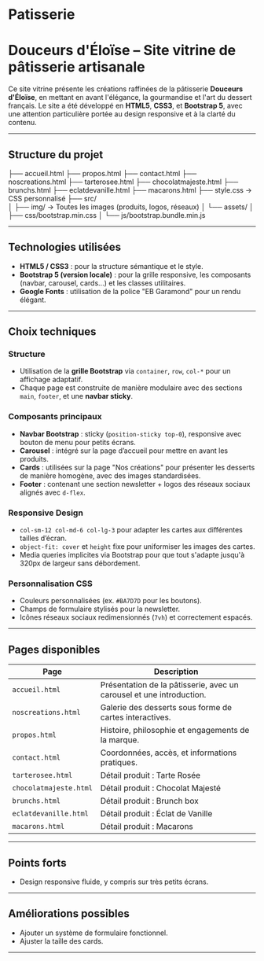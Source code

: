 # Patisserie

# Douceurs d'Éloïse – Site vitrine de pâtisserie artisanale

Ce site vitrine présente les créations raffinées de la pâtisserie **Douceurs d'Éloïse**, en mettant en avant l'élégance, la gourmandise et l'art du dessert français. Le site a été développé en **HTML5**, **CSS3**, et **Bootstrap 5**, avec une attention particulière portée au design responsive et à la clarté du contenu.

---

## Structure du projet
 ├── accueil.html 
 ├── propos.html 
 ├── contact.html
 ├── noscreations.html 
 ├── tarterosee.html 
 ├── chocolatmajeste.html
 ├── brunchs.html 
 ├── eclatdevanille.html 
 ├── macarons.html 
 ├── style.css → CSS personnalisé
 ├── src/  
 │ ├── img/ → Toutes les images (produits, logos, réseaux) 
 │ └── assets/ 
    │ ├── css/bootstrap.min.css 
    │ └── js/bootstrap.bundle.min.js


---

## Technologies utilisées

- **HTML5 / CSS3** : pour la structure sémantique et le style.
- **Bootstrap 5 (version locale)** : pour la grille responsive, les composants (navbar, carousel, cards...) et les classes utilitaires.
- **Google Fonts** : utilisation de la police "EB Garamond" pour un rendu élégant.

---

## Choix techniques

### Structure
- Utilisation de la **grille Bootstrap** via `container`, `row`, `col-*` pour un affichage adaptatif.
- Chaque page est construite de manière modulaire avec des sections `main`, `footer`, et une **navbar sticky**.

### Composants principaux
- **Navbar Bootstrap** : sticky (`position-sticky top-0`), responsive avec bouton de menu pour petits écrans.
- **Carousel** : intégré sur la page d’accueil pour mettre en avant les produits.
- **Cards** : utilisées sur la page "Nos créations" pour présenter les desserts de manière homogène, avec des images standardisées.
- **Footer** : contenant une section newsletter + logos des réseaux sociaux alignés avec `d-flex`.

### Responsive Design
- `col-sm-12 col-md-6 col-lg-3` pour adapter les cartes aux différentes tailles d’écran.
- `object-fit: cover` et `height` fixe pour uniformiser les images des cartes.
- Media queries implicites via Bootstrap pour que tout s'adapte jusqu'à 320px de largeur sans débordement.

### Personnalisation CSS
- Couleurs personnalisées (ex. `#BA7D7D` pour les boutons).
- Champs de formulaire stylisés pour la newsletter.
- Icônes réseaux sociaux redimensionnés (`7vh`) et correctement espacés.

---

## Pages disponibles

| Page                   | Description |
|------------------------|-------------|
| `accueil.html`         | Présentation de la pâtisserie, avec un carousel et une introduction. |
| `noscreations.html`    | Galerie des desserts sous forme de cartes interactives. |
| `propos.html`          | Histoire, philosophie et engagements de la marque. |
| `contact.html`         | Coordonnées, accès, et informations pratiques. |
| `tarterosee.html`      | Détail produit : Tarte Rosée |
| `chocolatmajeste.html` | Détail produit : Chocolat Majesté |
| `brunchs.html`         | Détail produit : Brunch box |
| `eclatdevanille.html`  | Détail produit : Éclat de Vanille |
| `macarons.html`        | Détail produit : Macarons |

---

## Points forts

- Design responsive fluide, y compris sur très petits écrans.

---

## Améliorations possibles

- Ajouter un système de formulaire fonctionnel.
- Ajuster la taille des cards.

---